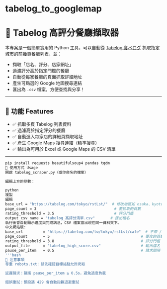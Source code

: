 # tabelog_to_googlemap
# 🍣 Tabelog 高評分餐廳擷取器

本專案是一個簡單實用的 Python 工具，可以自動從 [Tabelog 食べログ](https://tabelog.com) 抓取指定城市的前幾頁餐廳列表，並：

- 擷取「店名、評分、店家網址」
- 過濾評分高於指定門檻的餐廳
- 自動從每家餐廳的頁面抓取詳細地址
- 產生可點選的 Google 地圖搜尋連結
- 匯出為 `.csv` 檔案，方便查找與分享！

---

## 🧰 功能 Features

- ✅ 抓取多頁 Tabelog 列表資料
- ✅ 過濾高於指定評分的餐廳
- ✅ 自動進入每家店的詳細頁擷取地址
- ✅ 產生 Google Maps 搜尋連結（精準搜尋）
- ✅ 輸出為可用於 Excel 或 Google Maps 的 CSV 清單

---


```bash
pip install requests beautifulsoup4 pandas tqdm
🚀 使用方式 Usage
開啟 tabelog_scraper.py（或你命名的檔案）

編輯上方的參數：

python
複製
編輯
base_url = "https://tabelog.com/tokyo/rstLst/"  # 修改地區如 osaka、kyoto URL必須是日文界面
page_count = 3                                   # 要抓取的頁數
rating_threshold = 3.5                           # 評分門檻
output_csv_name = "tabelog_高評分清單.csv"       # 匯出檔名
執行後會自動顯示進度與完成訊息，CSV 檔案會出現在同一資料夾下。
中文網站版:
base_url         = "https://tabelog.com/tw/tokyo/rstLst/cafe"  # 不帶 /{page}/
page_count       = 5                                         # 要爬的頁數 n
rating_threshold = 3.8                                       # 評分門檻
output_file      = "tabelog_high_score.csv"                  # 輸出檔名
pause_per_item   = 0.5                                       # 請求間隔（秒）
'''bash
📝 注意事項
尊重 robots.txt：請先確認目標站點允許爬取

延遲請求：建議 pause_per_item ≥ 0.5s，避免過度負載

錯誤重試：預設遇 429 會自動指數退避重試
